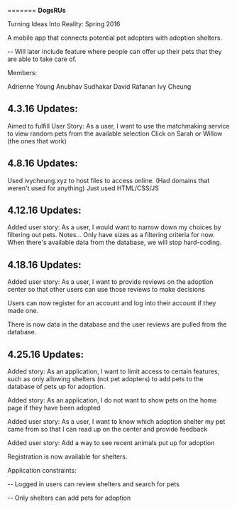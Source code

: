 
=======
**DogsRUs**

Turning Ideas Into Reality: Spring 2016

A mobile app that connects potential pet adopters with adoption shelters.

-- Will later include feature where people can offer up their pets that they are able to take care of.

Members:

Adrienne Young
Anubhav Sudhakar
David Rafanan
Ivy Cheung

4.3.16 Updates:
--

Aimed to fulfill User Story: As a user, I want to use the matchmaking service to view random pets from the available selection
Click on Sarah or Willow (the ones that work)

4.8.16 Updates:
--

Used ivycheung.xyz to host files to access online. (Had domains that weren't used for anything)
Just used HTML/CSS/JS

4.12.16 Updates:
--

Added user story: As a user, I would want to narrow down my choices by filtering out pets.
Notes... Only have sizes as a filtering criteria for now. When there's available data from the database, we will stop hard-coding. 

4.18.16 Updates:
--
Added user story: As a user, I want to provide reviews on the adoption center so that other users can use those reviews to make decisions

Users can now register for an account and log into their account if they made one. 

There is now data in the database and the user reviews are pulled from the database.

4.25.16 Updates:
--
Added story: As an application, I want to limit access to certain features, such as only allowing shelters (not pet adopters) to add pets to the database of pets up for adoption.

Added story: As an application, I do not want to show pets  on the home page if they have been adopted

Added user story: As a user, I want to know which adoption shelter my pet came from so that I can read up on the center and provide feedback

Added user story: Add a way to see recent animals put up for adoption

Registration is now available for shelters. 

Application constraints: 

-- Logged in users can review shelters and search for pets

-- Only shelters can add pets for adoption
